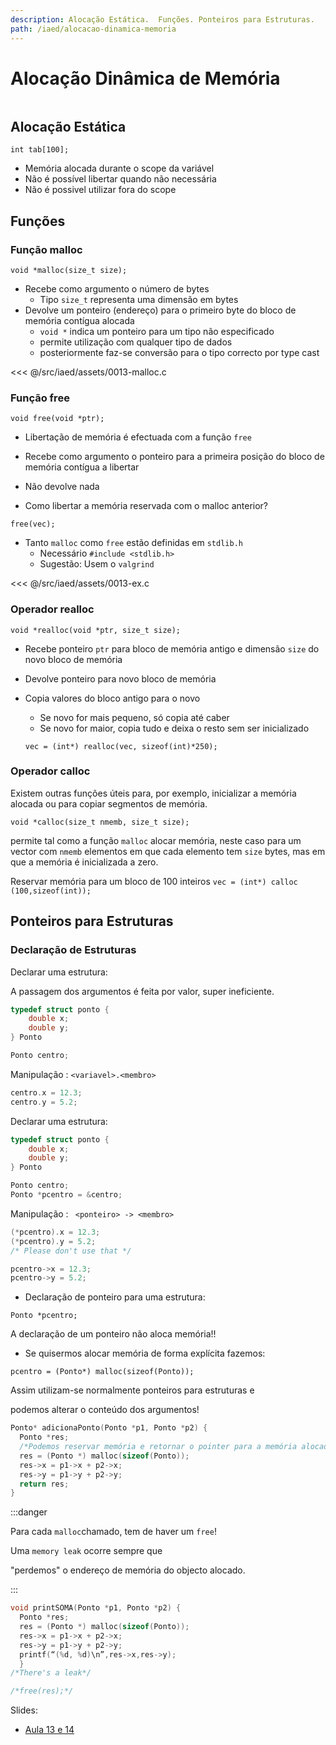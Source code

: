 ```yaml
---
description: Alocação Estática.  Funções. Ponteiros para Estruturas.
path: /iaed/alocacao-dinamica-memoria
---
```


# Alocação Dinâmica de Memória

```toc

```

## Alocação Estática

`int tab[100];`

- Memória alocada durante o scope da variável
- Não é possível libertar quando não necessária
- Não é possivel utilizar fora do scope

## Funções

### Função malloc

`void *malloc(size_t size);`

- Recebe como argumento o número de bytes
  - Tipo `size_t` representa uma dimensão em bytes
- Devolve um ponteiro (endereço) para o primeiro byte do
  bloco de memória contígua alocada
  - `void *` indica um ponteiro para um tipo não especificado
  - permite utilização com qualquer tipo de dados
  - posteriormente faz-se conversão para o tipo correcto por type cast

<<< @/src/iaed/assets/0013-malloc.c

### Função free

`void free(void *ptr);`

- Libertação de memória é efectuada com a função `free`

- Recebe como argumento o ponteiro para a primeira
  posição do bloco de memória contígua a libertar

- Não devolve nada
- Como libertar a memória reservada com o malloc anterior?

`free(vec);`

- Tanto `malloc` como `free` estão definidas em `stdlib.h`
  - Necessário `#include <stdlib.h>`
  - Sugestão: Usem o `valgrind`

<<< @/src/iaed/assets/0013-ex.c

### Operador realloc

`void *realloc(void *ptr, size_t size);`

- Recebe ponteiro `ptr` para bloco de memória antigo e
  dimensão `size` do novo bloco de memória
- Devolve ponteiro para novo bloco de memória
- Copia valores do bloco antigo para o novo

  - Se novo for mais pequeno, só copia até caber
  - Se novo for maior, copia tudo e deixa o resto sem ser inicializado

  `vec = (int*) realloc(vec, sizeof(int)*250);`

### Operador calloc

Existem outras funções úteis para, por exemplo, inicializar a
memória alocada ou para copiar segmentos de memória.

`void *calloc(size_t nmemb, size_t size);`

permite tal como a função `malloc` alocar memória, neste caso
para um vector com `nmemb` elementos em que cada elemento
tem `size` bytes, mas em que a memória é inicializada a zero.

Reservar memória para um bloco de 100 inteiros
`vec = (int*) calloc (100,sizeof(int));`

## Ponteiros para Estruturas

### Declaração de Estruturas

Declarar uma estrutura:

A passagem dos argumentos é feita por valor, super ineficiente.

```c
typedef struct ponto {
    double x;
    double y;
} Ponto

Ponto centro;
```

Manipulação : `<variavel>.<membro>`

```c
centro.x = 12.3;
centro.y = 5.2;
```

Declarar uma estrutura:

```c
typedef struct ponto {
    double x;
    double y;
} Ponto

Ponto centro;
Ponto *pcentro = &centro;
```

Manipulação : ` <ponteiro> -> <membro>`

```c
(*pcentro).x = 12.3;
(*pcentro).y = 5.2;
/* Please don't use that */

pcentro->x = 12.3;
pcentro->y = 5.2;
```

- Declaração de ponteiro para uma estrutura:

`Ponto *pcentro;`

A declaração de um ponteiro não aloca memória!!

- Se quisermos alocar memória de forma explícita fazemos:

`pcentro = (Ponto*) malloc(sizeof(Ponto));`

Assim utilizam-se normalmente ponteiros para estruturas e

podemos alterar o conteúdo dos argumentos!

```c
Ponto* adicionaPonto(Ponto *p1, Ponto *p2) {
  Ponto *res;
  /*Podemos reservar memória e retornar o pointer para a memória alocada*/
  res = (Ponto *) malloc(sizeof(Ponto));
  res->x = p1->x + p2->x;
  res->y = p1->y + p2->y;
  return res;
}
```

:::danger

Para cada `malloc`chamado, tem de haver um `free`!

Uma `memory leak` ocorre sempre que

"perdemos" o endereço de memória do objecto alocado.

:::

```c
void printSOMA(Ponto *p1, Ponto *p2) {
  Ponto *res;
  res = (Ponto *) malloc(sizeof(Ponto));
  res->x = p1->x + p2->x;
  res->y = p1->y + p2->y;
  printf(“(%d, %d)\n”,res->x,res->y);
  }
/*There's a leak*/

/*free(res);*/
```

Slides:

- [Aula 13 e 14](https://drive.google.com/file/d/137ZAjkoTU1szCtrUdAFA_RWTyJjLi_1S/view?usp=sharing)
